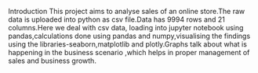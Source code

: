 Introduction
This project aims to analyse sales of an online store.The raw data is uploaded into python as csv file.Data has 9994 rows and 21 columns.Here we deal with csv data, loading into jupyter notebook using pandas,calculations done using pandas and numpy,visualising the findings using the libraries-seaborn,matplotlib and plotly.Graphs talk about what is happening in the business scenario ,which helps in proper management of sales and business growth.
